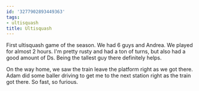 ```yaml
---
id: '3277902893449363'
tags:
- ultisquash
title: Ultisquash
---
```


First ultisquash game of the season. We had 6 guys and Andrea. We played for almost 2 hours. I'm pretty rusty and had a ton of turns, but also had a good amount of Ds. Being the tallest guy there definitely helps. 

On the way home, we saw the train leave the platform right as we got there. Adam did some baller driving to get me to the next station right as the train got there. So fast, so furious.
